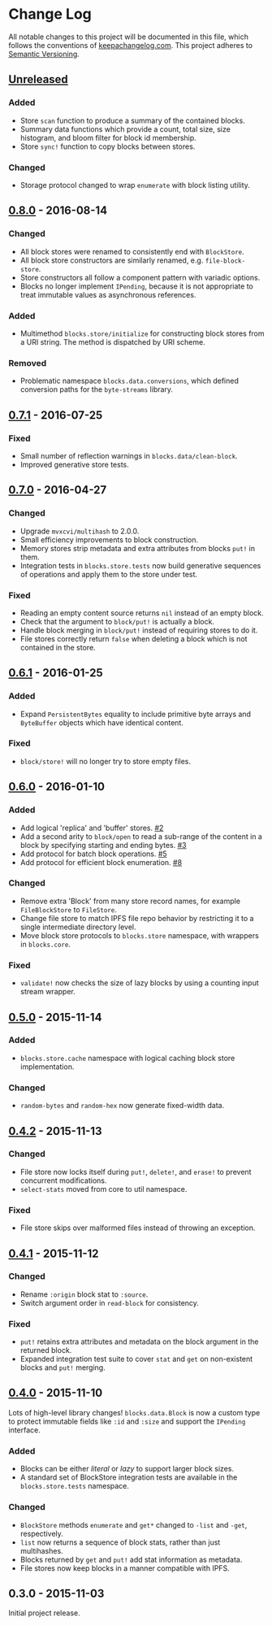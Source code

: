 Change Log
==========

All notable changes to this project will be documented in this file, which
follows the conventions of [keepachangelog.com](http://keepachangelog.com/).
This project adheres to [Semantic Versioning](http://semver.org/).

## [Unreleased]

### Added
- Store `scan` function to produce a summary of the contained blocks.
- Summary data functions which provide a count, total size, size histogram, and
  bloom filter for block id membership.
- Store `sync!` function to copy blocks between stores.

### Changed
- Storage protocol changed to wrap `enumerate` with block listing utility.

## [0.8.0] - 2016-08-14

### Changed
- All block stores were renamed to consistently end with `BlockStore`.
- All block store constructors are similarly renamed, e.g. `file-block-store`.
- Store constructors all follow a component pattern with variadic options.
- Blocks no longer implement `IPending`, because it is not appropriate to treat
  immutable values as asynchronous references.

### Added
- Multimethod `blocks.store/initialize` for constructing block stores from a
  URI string. The method is dispatched by URI scheme.

### Removed
- Problematic namespace `blocks.data.conversions`, which defined conversion
  paths for the `byte-streams` library.


## [0.7.1] - 2016-07-25

### Fixed
- Small number of reflection warnings in `blocks.data/clean-block`.
- Improved generative store tests.

## [0.7.0] - 2016-04-27

### Changed
- Upgrade `mvxcvi/multihash` to 2.0.0.
- Small efficiency improvements to block construction.
- Memory stores strip metadata and extra attributes from blocks `put!` in them.
- Integration tests in `blocks.store.tests` now build generative sequences of
  operations and apply them to the store under test.

### Fixed
- Reading an empty content source returns `nil` instead of an empty block.
- Check that the argument to `block/put!` is actually a block.
- Handle block merging in `block/put!` instead of requiring stores to do it.
- File stores correctly return `false` when deleting a block which is not
  contained in the store.

## [0.6.1] - 2016-01-25

### Added
- Expand `PersistentBytes` equality to include primitive byte arrays and
  `ByteBuffer` objects which have identical content.

### Fixed
- `block/store!` will no longer try to store empty files.

## [0.6.0] - 2016-01-10

### Added
- Add logical 'replica' and 'buffer' stores.
  [#2](//github.com/greglook/blocks/issues/2)
- Add a second arity to `block/open` to read a sub-range of the content in a
  block by specifying starting and ending bytes.
  [#3](//github.com/greglook/blocks/issues/3)
- Add protocol for batch block operations.
  [#5](//github.com/greglook/blocks/issues/5)
- Add protocol for efficient block enumeration.
  [#8](//github.com/greglook/blocks/issues/8)

### Changed
- Remove extra 'Block' from many store record names, for example
  `FileBlockStore` to `FileStore`.
- Change file store to match IPFS file repo behavior by restricting it to a
  single intermediate directory level.
- Move block store protocols to `blocks.store` namespace, with wrappers in
  `blocks.core`.

### Fixed
- `validate!` now checks the size of lazy blocks by using a counting input
  stream wrapper.

## [0.5.0] - 2015-11-14

### Added
- `blocks.store.cache` namespace with logical caching block store
  implementation.

### Changed
- `random-bytes` and `random-hex` now generate fixed-width data.

## [0.4.2] - 2015-11-13

### Changed
- File store now locks itself during `put!`, `delete!`, and `erase!` to
  prevent concurrent modifications.
- `select-stats` moved from core to util namespace.

### Fixed
- File store skips over malformed files instead of throwing an exception.

## [0.4.1] - 2015-11-12

### Changed
- Rename `:origin` block stat to `:source`.
- Switch argument order in `read-block` for consistency.

### Fixed
- `put!` retains extra attributes and metadata on the block argument in the
  returned block.
- Expanded integration test suite to cover `stat` and `get` on non-existent
  blocks and `put!` merging.

## [0.4.0] - 2015-11-10

Lots of high-level library changes! `blocks.data.Block` is now a custom type to
protect immutable fields like `:id` and `:size` and support the `IPending`
interface.

### Added
- Blocks can be either _literal_ or _lazy_ to support larger block sizes.
- A standard set of BlockStore integration tests are available in the
  `blocks.store.tests` namespace.

### Changed
- `BlockStore` methods `enumerate` and `get*` changed to `-list` and `-get`,
  respectively.
- `list` now returns a sequence of block stats, rather than just multihashes.
- Blocks returned by `get` and `put!` add stat information as metadata.
- File stores now keep blocks in a manner compatible with IPFS.

## 0.3.0 - 2015-11-03

Initial project release.

[Unreleased]: https://github.com/greglook/blocks/compare/0.8.0...HEAD
[0.8.0]: https://github.com/greglook/blocks/compare/0.7.1...0.8.0
[0.7.1]: https://github.com/greglook/blocks/compare/0.7.0...0.7.1
[0.7.0]: https://github.com/greglook/blocks/compare/0.6.1...0.7.0
[0.6.1]: https://github.com/greglook/blocks/compare/0.6.0...0.6.1
[0.6.0]: https://github.com/greglook/blocks/compare/0.5.0...0.6.0
[0.5.0]: https://github.com/greglook/blocks/compare/0.4.2...0.5.0
[0.4.2]: https://github.com/greglook/blocks/compare/0.4.1...0.4.2
[0.4.1]: https://github.com/greglook/blocks/compare/0.4.0...0.4.1
[0.4.0]: https://github.com/greglook/blocks/compare/0.3.0...0.4.0
